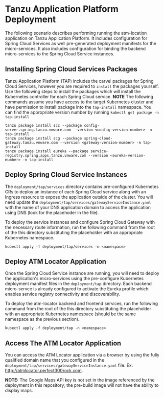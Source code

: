 # Tanzu Application Platform Deployment

The following scenario describes performing running the atm-location application on Tanzu Application Platform.  It includes
configuration for Spring Cloud Services as well pre-generated deployment manifests for the micro-services.  It also includes configuration
for binding the backend micro-services to the Spring Cloud Service instances.

## Installing Spring Cloud Services Packages

Tanzu Application Platform (TAP) includes the carvel packages for Spring Cloud Services, however you are required to `install` the
packages yourself.  Use the following steps to install the packages which will install the Kubernetes controller for each Spring Cloud
service.   **NOTE** The following commands assume you have access to the target Kubernetes cluster and have permission to install
package into the `tap-install` namespace.  You can find the appropriate version number by running `kubectl get package -n tap-install`

```
tanzu package install scc --package config-server.spring.tanzu.vmware.com --version <config-version-number> -n tap-install
tanzu package install scg --package spring-cloud-gateway.tanzu.vmware.com --version <gateway-version-number> -n tap-install
tanzu package install eureka --package service-registry.spring.apps.tanzu.vmware.com --version <eureka-version-number> -n tap-install
```

## Deploy Spring Cloud Service Instances

The `deployment/tap/services` directory contains pre-configured Kubernetes CRs to deploy an instance of each Spring Cloud service along
with an Ingress resource to expose the application outside of the cluster.  You will need update the 
`deployment/tap/services/gatewayServiceInstance.yaml` with the name of your DNS application domain to access the application using
DNS (look for the <MY DOMAIN> placehoder in the file).

To deploy the service instances and configure Spring Cloud Gateway with the necessary route information, 
run the following command from the root of the this directory substituting the <namesapce> placeholder
with an appropriate Kubernetes namespace.

```
kubectl apply -f deployment/tap/services -n <namespace>
```


## Deploy ATM Locator Application

Once the Spring Cloud Service instance are running, you will need to deploy the application's micro-services using the pre-configure
Kubernetes deployment manifest files in the `deployment/tap` directory.  Each backend micro-servce is already configured to activate the Eureka
profile which enables service registry connectivity and discoverability.

To deploy the atm-locator backend and frontend services, run the following command from the root of the this directory substituting the 
<namesapce> placeholder with an appropriate Kubernetes namespace (should be the same namespace as the previous section).

```
kubectl apply -f deployment/tap -n <namespace>
```

## Access The ATM Locator Application

You can access the ATM Locator application via a browser by using the fully qualified domain name that you configured in the 
`deployment/tap/services/gatewayServiceInstance.yaml` file.  Ex: http://atmlocator.perfect300rock.com.

**NOTE:**  The Google Maps API key is not set in the image referenced by the deployment in this repository; the pre-build image will not have the ability
to display maps.
